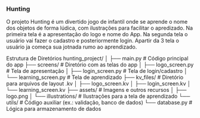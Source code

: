 ### Hunting
O projeto Hunting é um divertido jogo de infantil onde se aprende o nome dos objetos de forma lúdica, com ilustrações para facilitar o apredizado.
Na primeira tela é a apresentação do logo e nome do App. Na segunda tela o usuário vai fazer o cadastro e posteriormente login. Apartir da 3 tela o usuário ja começa sua jotnada rumo ao aprendizado.

Estrutura de Diretórios
hunting_project/
│
├── main.py             # Código principal do app
├── screens/            # Diretório com as telas do app
│   ├── logo_screen.py  # Tela de apresentação
│   ├── login_screen.py # Tela de login/cadastro
│   └── learning_screen.py # Tela de aprendizado
├── kv_files/           # Diretório para arquivos de layout .kv
│   ├── logo_screen.kv
│   ├── login_screen.kv
│   └── learning_screen.kv
├── assets/             # Imagens e outros recursos
│   ├── logo.png
│   └── illustrations/  # Ilustrações para a tela de aprendizado
└── utils/              # Código auxiliar (ex.: validação, banco de dados)
    └── database.py     # Lógica para armazenamento de dados


